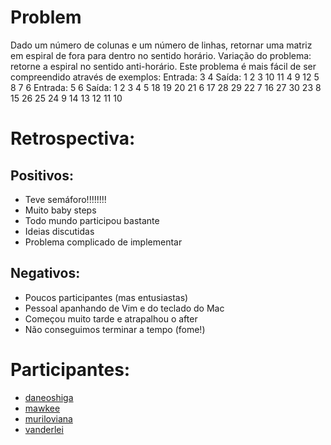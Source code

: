 Problem
=======

Dado um número de colunas e um número de linhas, retornar uma matriz em espiral de fora para dentro no sentido horário.
Variação do problema: retorne a espiral no sentido anti-horário.
Este problema é mais fácil de ser compreendido através de exemplos:
Entrada: 3 4
Saída:
 1  2 3
10 11 4
 9 12 5
 8  7 6
Entrada: 5 6
Saída:
 1  2  3  4  5
18 19 20 21  6
17 28 29 22  7
16 27 30 23  8
15 26 25 24  9
14 13 12 11 10

Retrospectiva:
==============

Positivos:
----------
* Teve semáforo!!!!!!!!
* Muito baby steps
* Todo mundo participou bastante
* Ideias discutidas
* Problema complicado de implementar

Negativos:
----------
* Poucos participantes (mas entusiastas)
* Pessoal apanhando de Vim e do teclado do Mac
* Começou muito tarde e atrapalhou o after
* Não conseguimos terminar a tempo (fome!)

Participantes:
==============

* [daneoshiga](https://github.com/daneoshiga)
* [mawkee](https://github.com/mawkee)
* [muriloviana](https://github.com/muriloviana)
* [vanderlei](https://github.com/hdelei)
